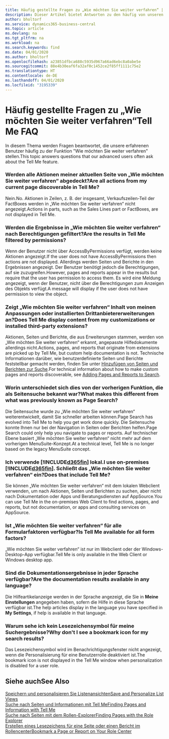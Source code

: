 ```yaml
---
title: Häufig gestellte Fragen zu „Wie möchten Sie weiter verfahren“ | Microsoft Docs
description: Dieser Artikel bietet Antworten zu den häufig von unseren Partner und Debitoren über „Wie möchten Sie weiter verfahren“ gestellten Fragen.
author: bholtorf
ms.service: dynamics365-business-central
ms.topic: article
ms.devlang: na
ms.tgt_pltfrm: na
ms.workload: na
ms.search.keywords: find
ms.date: 04/01/2020
ms.author: bholtorf
ms.openlocfilehash: a23851dfbca688c5935d967a66ad6ebc8a0abe5e
ms.sourcegitcommit: 88e4b30eaf6fa32af0c1452ce2f85ff1111c75e2
ms.translationtype: HT
ms.contentlocale: de-DE
ms.lasthandoff: 04/01/2020
ms.locfileid: "3195339"
---
```

# <a name="tell-me-faq"></a><span data-ttu-id="05ff4-103">Häufig gestellte Fragen zu „Wie möchten Sie weiter verfahren“</span><span class="sxs-lookup"><span data-stu-id="05ff4-103">Tell Me FAQ</span></span>
<span data-ttu-id="05ff4-104">In diesem Thema werden Fragen beantwortet, die unsere erfahrenen Benutzer häufig zu der Funktion "Wie möchten Sie weiter verfahren" stellen.</span><span class="sxs-lookup"><span data-stu-id="05ff4-104">This topic answers questions that our advanced users often ask about the Tell Me feature.</span></span>

### <a name="are-all-actions-from-my-current-page-discoverable-in-tell-me"></a><span data-ttu-id="05ff4-105">Werden alle Aktionen meiner aktuellen Seite von „Wie möchten Sie weiter verfahren“ abgedeckt?</span><span class="sxs-lookup"><span data-stu-id="05ff4-105">Are all actions from my current page discoverable in Tell Me?</span></span>
<span data-ttu-id="05ff4-106">Nein.</span><span class="sxs-lookup"><span data-stu-id="05ff4-106">No.</span></span> <span data-ttu-id="05ff4-107">Aktionen in Zeilen, z. B. der insgesamt, Verkaufszeilen-Teil der FactBoxes werden in „Wie möchten Sie weiter verfahren“ nicht angezeigt.</span><span class="sxs-lookup"><span data-stu-id="05ff4-107">Actions in parts, such as the Sales Lines part or FactBoxes, are not displayed in Tell Me.</span></span>

### <a name="are-the-results-in-tell-me-filtered-by-permissions"></a><span data-ttu-id="05ff4-108">Werden die Ergebnisse in „Wie möchten Sie weiter verfahren“ nach Berechtigungen gefiltert?</span><span class="sxs-lookup"><span data-stu-id="05ff4-108">Are the results in Tell Me filtered by permissions?</span></span>
<span data-ttu-id="05ff4-109">Wenn der Benutzer nicht über AccessByPermissions verfügt, werden keine Aktionen angezeigt.</span><span class="sxs-lookup"><span data-stu-id="05ff4-109">If the user does not have AccessByPermissions then actions are not displayed.</span></span> <span data-ttu-id="05ff4-110">Allerdings werden Seiten und Berichte in den Ergebnissen angezeigt. Der Benutzer benötigt jedoch die Berechtigungen, auf sie zuzugreifen.</span><span class="sxs-lookup"><span data-stu-id="05ff4-110">However, pages and reports appear in the results but require that the user has permission to access them.</span></span> <span data-ttu-id="05ff4-111">Es wird eine Meldung angezeigt, wenn der Benutzer, nicht über die Berechtigungen zum Anzeigen des Objekts verfügt.</span><span class="sxs-lookup"><span data-stu-id="05ff4-111">A message will display if the user does not have permission to view the object.</span></span>

### <a name="does-tell-me-display-content-from-my-customizations-or-installed-third-party-extensions"></a><span data-ttu-id="05ff4-112">Zeigt „Wie möchten Sie weiter verfahren“ Inhalt von meinen Anpassungen oder installierten Drittanbietererweiterungen an?</span><span class="sxs-lookup"><span data-stu-id="05ff4-112">Does Tell Me display content from my customizations or installed third-party extensions?</span></span>
<span data-ttu-id="05ff4-113">Aktionen, Seiten und Berichte, die aus Erweiterungen stammen, werden von „Wie möchten Sie weiter verfahren“ erkannt, angepasste Hilfedokumente allerdings nicht.</span><span class="sxs-lookup"><span data-stu-id="05ff4-113">Actions, pages, and reports that originate from extensions are picked up by Tell Me, but custom help documentation is not.</span></span> <span data-ttu-id="05ff4-114">Technische Informationen darüber, wie benutzerdefinierte Seiten und Berichte feststellbar gemacht werden, finden Sie unter [Hinzufügen von Seiten und Berichten zur Suche](/dynamics365/business-central/dev-itpro/developer/devenv-al-menusuite-functionality).</span><span class="sxs-lookup"><span data-stu-id="05ff4-114">For technical information about how to make custom pages and reports discoverable, see [Adding Pages and Reports to Search](/dynamics365/business-central/dev-itpro/developer/devenv-al-menusuite-functionality).</span></span>

### <a name="what-makes-this-different-from-what-was-previously-known-as-page-search"></a><span data-ttu-id="05ff4-115">Worin unterschiedet sich dies von der vorherigen Funktion, die als Seitensuche bekannt war?</span><span class="sxs-lookup"><span data-stu-id="05ff4-115">What makes this different from what was previously known as Page Search?</span></span>
<span data-ttu-id="05ff4-116">Die Seitensuche wurde zu „Wie möchten Sie weiter verfahren“ weiterentwickelt, damit Sie schneller arbeiten können.</span><span class="sxs-lookup"><span data-stu-id="05ff4-116">Page Search has evolved into Tell Me to help you get work done quickly.</span></span> <span data-ttu-id="05ff4-117">Die Seitensuche konnte Ihnen nur bei der Navigation in Seiten oder Berichten helfen.</span><span class="sxs-lookup"><span data-stu-id="05ff4-117">Page Search could only help you navigate to pages or reports.</span></span> <span data-ttu-id="05ff4-118">Auf technischer Ebene basiert „Wie möchten Sie weiter verfahren“ nicht mehr auf dem vorherigen MenuSuite-Konzept.</span><span class="sxs-lookup"><span data-stu-id="05ff4-118">At a technical level, Tell Me is no longer based on the legacy MenuSuite concept.</span></span>

### <a name="i-use-on-premises-d365fin-does-that-include-tell-me"></a><span data-ttu-id="05ff4-119">Ich verwende [!INCLUDE[d365fin](includes/d365fin_md.md)] lokal.</span><span class="sxs-lookup"><span data-stu-id="05ff4-119">I use on-premises [!INCLUDE[d365fin](includes/d365fin_md.md)].</span></span> <span data-ttu-id="05ff4-120">Schließt das „Wie möchten Sie weiter verfahren“ ein?</span><span class="sxs-lookup"><span data-stu-id="05ff4-120">Does that include Tell Me?</span></span>
<span data-ttu-id="05ff4-121">Sie können „Wie möchten Sie weiter verfahren“ mit dem lokalen Webclient verwenden, um nach Aktionen, Seiten und Berichten zu suchen, aber nicht nach Dokumentation oder Apps und Beratungsdiensten auf AppSource.</span><span class="sxs-lookup"><span data-stu-id="05ff4-121">You can use Tell Me in the on-premises Web Client to find actions, pages, and reports, but not documentation, or apps and consulting services on AppSource.</span></span>

### <a name="is-tell-me-available-for-all-form-factors"></a><span data-ttu-id="05ff4-122">Ist „Wie möchten Sie weiter verfahren“ für alle Formularfaktoren verfügbar?</span><span class="sxs-lookup"><span data-stu-id="05ff4-122">Is Tell Me available for all form factors?</span></span>
<span data-ttu-id="05ff4-123">„Wie möchten Sie weiter verfahren“ ist nur im Webclient oder der Windows-Desktop-App verfügbar.</span><span class="sxs-lookup"><span data-stu-id="05ff4-123">Tell Me is only available in the Web Client or Windows desktop app.</span></span>

### <a name="are-the-documentation-results-available-in-any-language"></a><span data-ttu-id="05ff4-124">Sind die Dokumentationsergebnisse in jeder Sprache verfügbar?</span><span class="sxs-lookup"><span data-stu-id="05ff4-124">Are the documentation results available in any language?</span></span>
<span data-ttu-id="05ff4-125">Die Hilfeartikelanzeige werden in der Sprache angezeigt, die Sie in **Meine Einstellungen** angegeben haben, sofern die Hilfe in diese Sprache verfügbar ist.</span><span class="sxs-lookup"><span data-stu-id="05ff4-125">The help articles display in the language you have specified in **My Settings**, if help is available in that language.</span></span>

### <a name="why-dont-i-see-a-bookmark-icon-for-my-search-results"></a><span data-ttu-id="05ff4-126">Warum sehe ich kein Lesezeichensymbol für meine Suchergebnisse?</span><span class="sxs-lookup"><span data-stu-id="05ff4-126">Why don't I see a bookmark icon for my search results?</span></span>
<span data-ttu-id="05ff4-127">Das Lesezeichensymbol wird im Benachrichtigungsfenster nicht angezeigt, wenn die Personalisierung für eine Benutzerrolle deaktiviert ist.</span><span class="sxs-lookup"><span data-stu-id="05ff4-127">The bookmark icon is not displayed in the Tell Me window when personalization is disabled for a user role.</span></span>


## <a name="see-also"></a><span data-ttu-id="05ff4-128">Siehe auch</span><span class="sxs-lookup"><span data-stu-id="05ff4-128">See Also</span></span>  
[<span data-ttu-id="05ff4-129">Speichern und personalisieren Sie Listenansichten</span><span class="sxs-lookup"><span data-stu-id="05ff4-129">Save and Personalize List Views</span></span>](ui-views.md)  
[<span data-ttu-id="05ff4-130">Suche nach Seiten und Informationen mit Tell Me</span><span class="sxs-lookup"><span data-stu-id="05ff4-130">Finding Pages and Information with Tell Me</span></span>](ui-search.md)  
[<span data-ttu-id="05ff4-131">Suche nach Seiten mit dem Rollen-Explorer</span><span class="sxs-lookup"><span data-stu-id="05ff4-131">Finding Pages with the Role Explorer</span></span>](ui-role-explorer.md)  
[<span data-ttu-id="05ff4-132">Erstellen eines Lesezeichens für eine Seite oder einen Bericht im Rollencenter</span><span class="sxs-lookup"><span data-stu-id="05ff4-132">Bookmark a Page or Report on Your Role Center</span></span>](ui-bookmarks.md)
